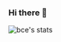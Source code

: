 ### Hi there 👋

![bce's stats](https://github-readme-stats.vercel.app/api?username=SAnBlog&show_icons=true)

